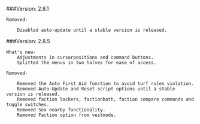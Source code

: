 ###Version: 2.8.1
    
    Removed-
    
        Disabled auto-update until a stable version is released.
    
        
###Version: 2.8.5

    What's new-
        Adjustments in cursorpositions and command buttons.
        Splitted the menus in two halves for ease of access.
    
    Removed-
    
        Removed the Auto First Aid function to avoid turf rules violation.
        Removed Auto-Update and Reset script options until a stable version is released.
        Removed faction lockers, factionboth, faction compare commands and toggle switches.
        Removed Sex nearby functionality.
        Removed Faction option from vestmode.
        
    
